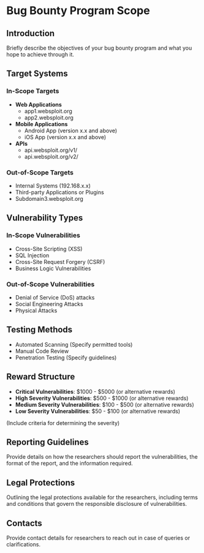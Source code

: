 # Bug Bounty Program Scope

## Introduction

Briefly describe the objectives of your bug bounty program and what you hope to achieve through it.

## Target Systems

### In-Scope Targets

- **Web Applications**
  - app1.websploit.org
  - app2.websploit.org
- **Mobile Applications**
  - Android App (version x.x and above)
  - iOS App (version x.x and above)
- **APIs**
  - api.websploit.org/v1/
  - api.websploit.org/v2/

### Out-of-Scope Targets

- Internal Systems (192.168.x.x)
- Third-party Applications or Plugins
- Subdomain3.websploit.org

## Vulnerability Types

### In-Scope Vulnerabilities

- Cross-Site Scripting (XSS)
- SQL Injection
- Cross-Site Request Forgery (CSRF)
- Business Logic Vulnerabilities

### Out-of-Scope Vulnerabilities

- Denial of Service (DoS) attacks
- Social Engineering Attacks
- Physical Attacks

## Testing Methods

- Automated Scanning (Specify permitted tools)
- Manual Code Review
- Penetration Testing (Specify guidelines)

## Reward Structure

- **Critical Vulnerabilities**: $1000 - $5000 (or alternative rewards)
- **High Severity Vulnerabilities**: $500 - $1000 (or alternative rewards)
- **Medium Severity Vulnerabilities**: $100 - $500 (or alternative rewards)
- **Low Severity Vulnerabilities**: $50 - $100 (or alternative rewards)

(Include criteria for determining the severity)

## Reporting Guidelines

Provide details on how the researchers should report the vulnerabilities, the format of the report, and the information required.

## Legal Protections

Outlining the legal protections available for the researchers, including terms and conditions that govern the responsible disclosure of vulnerabilities.

## Contacts

Provide contact details for researchers to reach out in case of queries or clarifications.

